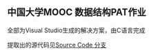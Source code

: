 ## 中国大学MOOC 数据结构PAT作业

全部为Visual Studio生成的解决方案，由C语言完成

提取出的源代码见[Source Code 分支](https://github.com/bipy/Data-Structures-PAT/tree/source)